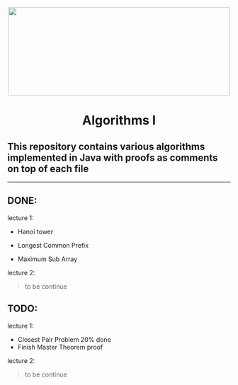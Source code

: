 <p style="" align="center">
  <img src="https://imgur.com/UX3E4MH.png" img width="500" height="200"/>
</p>

<div>
 <h1 style="text-align:center">Algorithms I</h1>
</div>

## This repository contains various algorithms implemented in Java with proofs as comments on top of each file

---
## **DONE**:


  lecture 1:

 - Hanoi tower

 - Longest Common Prefix

 - Maximum Sub Array

 lecture 2:

>to be continue


## **TODO**:

  lecture 1:

  - Closest Pair Problem 20% done
  - Finish Master Theorem proof

lecture 2:
>to be continue
 
